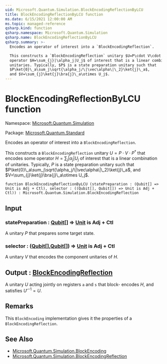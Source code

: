 ```yaml
---
uid: Microsoft.Quantum.Simulation.BlockEncodingReflectionByLCU
title: BlockEncodingReflectionByLCU function
ms.date: 6/15/2021 12:00:00 AM
ms.topic: managed-reference
qsharp.kind: function
qsharp.namespace: Microsoft.Quantum.Simulation
qsharp.name: BlockEncodingReflectionByLCU
qsharp.summary: >-
  Encodes an operator of interest into a `BlockEncodingReflection`.

  This constructs a `BlockEncodingReflection` unitary $U=P\cdot V\cdot P^\dagger$ that encodes some
  operator $H=\sum_{j}|\alpha_j|U_j$ of interest that is a linear combination of
  unitaries. Typically, $P$ is a state preparation unitary such that
  $P\ket{0}\_a\sum_j\sqrt{\alpha_j/\|\vec\alpha\|\_2}\ket{j}\_a$,
  and $V=\sum_{j}\ket{j}\bra{j}\_a\otimes U_j$.
---
```


# BlockEncodingReflectionByLCU function

Namespace: [Microsoft.Quantum.Simulation](xref:Microsoft.Quantum.Simulation)

Package: [Microsoft.Quantum.Standard](https://nuget.org/packages/Microsoft.Quantum.Standard)


Encodes an operator of interest into a `BlockEncodingReflection`.This constructs a `BlockEncodingReflection` unitary $U=P\cdot V\cdot P^\dagger$ that encodes someoperator $H=\sum_{j}|\alpha_j|U_j$ of interest that is a linear combination ofunitaries. Typically, $P$ is a state preparation unitary such that$P\ket{0}\_a\sum_j\sqrt{\alpha_j/\|\vec\alpha\|\_2}\ket{j}\_a$,and $V=\sum_{j}\ket{j}\bra{j}\_a\otimes U_j$.

```qsharp
function BlockEncodingReflectionByLCU (statePreparation : (Qubit[] => Unit is Adj + Ctl), selector : ((Qubit[], Qubit[]) => Unit is Adj + Ctl)) : Microsoft.Quantum.Simulation.BlockEncodingReflection
```


## Input

### statePreparation : [Qubit](xref:microsoft.quantum.qsharp.valueliterals#qubit-literals)[] => [Unit](xref:microsoft.quantum.qsharp.valueliterals#unit-literal)  is Adj + Ctl

A unitary $P$ that prepares some target state.


### selector : ([Qubit](xref:microsoft.quantum.qsharp.valueliterals#qubit-literals)[],[Qubit](xref:microsoft.quantum.qsharp.valueliterals#qubit-literals)[]) => [Unit](xref:microsoft.quantum.qsharp.valueliterals#unit-literal)  is Adj + Ctl

A unitary $V$ that encodes the component unitaries of $H$.



## Output : [BlockEncodingReflection](xref:Microsoft.Quantum.Simulation.BlockEncodingReflection)

A unitary $U$ acting jointly on registers `a` and `s` that block-encodes $H$, and satisfies $U'^{-1} = U$.

## Remarks

This `BlockEncoding` implementation gives it the properties of a`BlockEncodingReflection`.

## See Also

- [Microsoft.Quantum.Simulation.BlockEncoding](xref:Microsoft.Quantum.Simulation.BlockEncoding)
- [Microsoft.Quantum.Simulation.BlockEncodingReflection](xref:Microsoft.Quantum.Simulation.BlockEncodingReflection)
